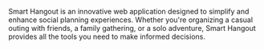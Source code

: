Smart Hangout is an innovative web application designed to simplify and enhance social planning experiences. Whether you're organizing a casual outing with friends, a family gathering, or a solo adventure, Smart Hangout provides all the tools you need to make informed decisions.
